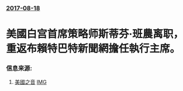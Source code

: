 ### [2017-08-18](/news/2017/08/18/index.md)

##### 
# 美國白宫首席策略师斯蒂芬·班農离职，重返布賴特巴特新聞網擔任執行主席。 




### 信息来源:

1. [美國之音](https://www.voachinese.com/a/trump-bannon/3992214.html) [IMG](https://gdb.voanews.com/DC0DBAE2-FEF9-4805-88C2-ED4777116D82_w1200_r1_s.jpg)
